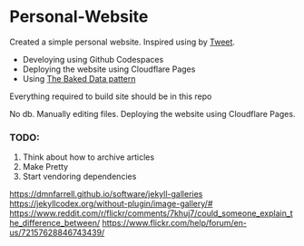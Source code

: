 ﻿# Personal-Website

  

Created a simple personal website.
Inspired using by [Tweet](https://twitter.com/everestpipkin/status/1588636275942502400?s=20&t=ugmG3OLXRUIKGov6VA4zEQ).

- Develoying using Github Codespaces
- Deploying the website using Cloudflare Pages
- Using [The Baked Data pattern](https://simonwillison.net/2021/Jul/28/baked-data/)

Everything required to build site should be in this repo

No db. Manually editing files. Deploying the website using Cloudflare Pages.

### TODO:

1. Think about how to archive articles 
2. Make Pretty
3. Start vendoring dependencies 


https://dmnfarrell.github.io/software/jekyll-galleries
https://jekyllcodex.org/without-plugin/image-gallery/#
https://www.reddit.com/r/flickr/comments/7khuj7/could_someone_explain_the_difference_between/
https://www.flickr.com/help/forum/en-us/72157628846743439/